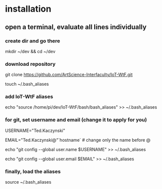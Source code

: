 # installation


## open a terminal, evaluate all lines individually

### create dir and go there

mkdir ~/dev && cd ~/dev
 
### download repository

git clone https://github.com/ArtScience-Interfaculty/IoT-WtF.git

touch ~/.bash_aliases

### add IoT-WtF aliases

echo "source /home/pi/dev/IoT-WtF/bash/bash_aliases" >> ~/.bash_aliases


### for git, set username and email (change it to apply for you)

USERNAME="Ted.Kaczynski"

EMAIL="Ted.Kaczynski@"\`hostname\` # change only the name before @

echo "git config --global user.name  $USERNAME" >> ~/.bash_aliases

echo "git config --global user.email $EMAIL" >> ~/.bash_aliases


### finally, load the aliases

source ~/.bash_aliases
